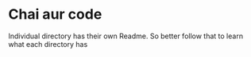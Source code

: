 # Chai aur code

Individual directory has their own Readme. So better follow that to learn what each directory has
